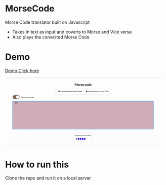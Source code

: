 # MorseCode

Morse Code translator built on Javascript

* Takes in text as input and coverts to Morse and Vice versa
* Also plays the converted Morse Code

# Demo

[Demo Click here](https://harshattray.github.io/MorseCode/)

<img src='./Morse.gif'/>

# How to run this

Clone the repo and run it on a local server
